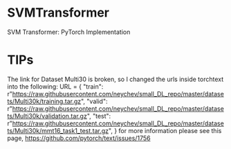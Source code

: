 # SVMTransformer
SVM Transformer: PyTorch Implementation

# TIPs
The link for Dataset Multi30 is broken, so I changed the urls inside torchtext into the following:
URL = {
    "train": r"https://raw.githubusercontent.com/neychev/small_DL_repo/master/datasets/Multi30k/training.tar.gz",
    "valid": r"https://raw.githubusercontent.com/neychev/small_DL_repo/master/datasets/Multi30k/validation.tar.gz",
    "test": r"https://raw.githubusercontent.com/neychev/small_DL_repo/master/datasets/Multi30k/mmt16_task1_test.tar.gz",
}
for more information please see this page, https://github.com/pytorch/text/issues/1756

